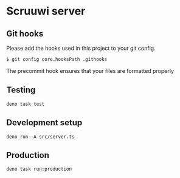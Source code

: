 # Scruuwi server

## Git hooks

Please add the hooks used in this project to your git config.

```bash
$ git config core.hooksPath .githooks
```

The precommit hook ensures that your files are formatted properly

## Testing
```
deno task test
```

## Development setup
```
deno run -A src/server.ts
```

## Production
```
deno task run:production
```
